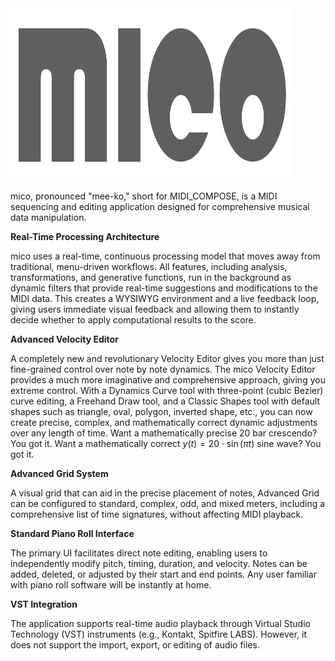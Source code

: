 <img src="logo.png" alt="A beautiful sunset" width="450" height="275">

mico, pronounced "mee-ko," short for MIDI_COMPOSE, is a MIDI sequencing and editing application designed for comprehensive musical data manipulation.

**Real-Time Processing Architecture**

mico uses a real-time, continuous processing model that moves away from traditional, menu-driven workflows. All features, including analysis, transformations, and generative functions, run in the background as dynamic filters that provide real-time suggestions and modifications to the MIDI data. This creates a WYSIWYG environment and a live feedback loop, giving users immediate visual feedback and allowing them to instantly decide whether to apply computational results to the score.

**Advanced Velocity Editor** 

A completely new and revolutionary Velocity Editor gives you more than just fine-grained control over note by note dynamics. The mico Velocity Editor provides a much more imaginative and comprehensive approach, giving you extreme control. With a Dynamics Curve tool with three-point (cubic Bezier) curve editing, a Freehand Draw tool, and a Classic Shapes tool with default shapes such as triangle, oval, polygon, inverted shape, etc., you can now create precise, complex, and mathematically correct dynamic adjustments over any length of time. Want a mathematically precise 20 bar crescendo? You got it. Want a mathematically correct 
$y(t) = 20 \cdot \sin(\pi t)$ 
sine wave? You got it.

**Advanced Grid System** 

A visual grid that can aid in the precise placement of notes, Advanced Grid can be configured to standard, complex, odd, and mixed meters, including a comprehensive list of time signatures, without affecting MIDI playback.

**Standard Piano Roll Interface**

The primary UI facilitates direct note editing, enabling users to independently modify pitch, timing, duration, and velocity. Notes can be added, deleted, or adjusted by their start and end points. Any user familiar with piano roll software will be instantly at home.

**VST Integration** 

The application supports real-time audio playback through Virtual Studio Technology (VST) instruments (e.g., Kontakt, Spitfire LABS). However, it does not support the import, export, or editing of audio files.